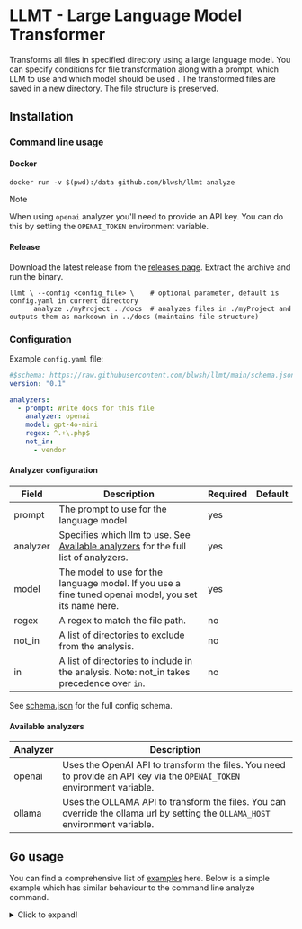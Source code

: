 # LLMT - Large Language Model Transformer

Transforms all files in specified directory using a large language model. You can specify conditions for file
transformation along with a prompt, which LLM to use and which model should be used . The transformed files are saved in
a new directory. The file structure is preserved.

## Installation

### Command line usage

#### Docker

```shell
docker run -v $(pwd):/data github.com/blwsh/llmt analyze
```

> [!NOTE]  
> When using `openai` analyzer you'll need to provide an API key. You can do this by setting the `OPENAI_TOKEN`
> environment variable.

#### Release

Download the latest release from the [releases page](https://github.com/blwsh/llmt/releases). Extract the archive and
run the binary.

```shell
llmt \ --config <config_file> \    # optional parameter, default is config.yaml in current directory
      analyze ./myProject ../docs  # analyzes files in ./myProject and outputs them as markdown in ../docs (maintains file structure)
```

### Configuration

Example `config.yaml` file:

```yaml
#$schema: https://raw.githubusercontent.com/blwsh/llmt/main/schema.json
version: "0.1"

analyzers:
  - prompt: Write docs for this file
    analyzer: openai
    model: gpt-4o-mini
    regex: ^.+\.php$
    not_in:
      - vendor
```

#### Analyzer configuration

| Field    | Description                                                                                                 | Required | Default |
|----------|-------------------------------------------------------------------------------------------------------------|----------|---------|
| prompt   | The prompt to use for the language model                                                                    | yes      |         |
| analyzer | Specifies which llm to use. See [Available analyzers](#available-analyzers) for the full list of analyzers. | yes      |         |
| model    | The model to use for the language model. If you use a fine tuned openai model, you set its name here.       | yes      |         |
| regex    | A regex to match the file path.                                                                             | no       |         |
| not_in   | A list of directories to exclude from the analysis.                                                         | no       |         |
| in       | A list of directories to include in the analysis. Note: not_in takes precedence over `in`.                  | no       |         |

See [schema.json](schema.json) for the full config schema.

#### Available analyzers

| Analyzer | Description                                                                                                                    |
|----------|--------------------------------------------------------------------------------------------------------------------------------|
| openai   | Uses the OpenAI API to transform the files. You need to provide an API key via the `OPENAI_TOKEN` environment variable.        |
| ollama   | Uses the OLLAMA API to transform the files. You can override the ollama url by setting the `OLLAMA_HOST` environment variable. |

## Go usage

You can find a comprehensive list of [examples](examples) here. Below is a simple example which has similar behaviour to
the command line analyze command.

<details>
  <summary>Click to expand!</summary>

    ```go
    package main
    
    import (
      "context"
    
      "github.com/blwsh/llmt/pkg/file_analyzer/openai"
      "github.com/blwsh/llmt/pkg/project_analyzer"
    )
    
    func main() {
      ctx := context.Background()
    
      project_analyzer.New().
        AnalyzeProject(ctx, "myProject", "../docs", []project_analyzer.FileAnalyzer{
          {
            Prompt:        "document this files behaviour",
            Analyzer:      openai.New(openAIToken, "gpt-4o-mini"),
            Condition:     myFancyConditionFunc,
            ResultHandler: myDocsWriterFunc,
          },
        })
    }
    ```
    
    With `Condition` and `ResultHandler` you're able to filter out which files should be processed and how the result should be processed.
    
    > [!TIP]
    > To see a more complete example of the above snippet, see [examples/overview](examples/overview/main.go) directory.

</details>
